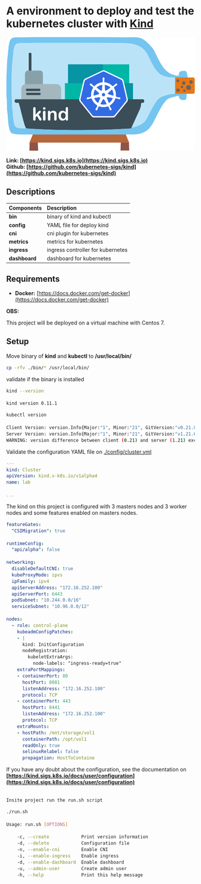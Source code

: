 # **A environment to deploy and test the kubernetes cluster with [Kind](https://kind.sigs.k8s.io)**

![kind-logo](./docs/img/logo.png)

**Link: [https://kind.sigs.k8s.io](https://kind.sigs.k8s.io)**  
**Github: [https://github.com/kubernetes-sigs/kind](https://github.com/kubernetes-sigs/kind)**

## **Descriptions**

| **Components** | **Description** |
| :---------- | :------------ |
| **bin** | binary of kind and kubectl |
| **config** | YAML file for deploy kind |
| **cni** | cni plugin for kubernetes |
| **metrics** | metrics for kubernetes |
| **ingress** | ingress controller for kubernetes |
| **dashboard** | dashboard for kubernetes |

## **Requirements**

- **Docker:** [https://docs.docker.com/get-docker](https://docs.docker.com/get-docker)

**OBS:**

This project will be deployed on a virtual machine with Centos 7.

## **Setup**

Move binary of **kind** and **kubectl** to **/usr/local/bin/**

```bash
cp -rfv ./bin/* /usr/local/bin/
```

validate if the binary is installed

```bash
kind --version

kind version 0.11.1
```

```bash
kubectl version

Client Version: version.Info{Major:"1", Minor:"21", GitVersion:"v0.21.0-beta.1", GitCommit:"96e95cef877ba04872b88e4e2597eabb0174d182", GitTreeState:"clean", BuildDate:"2021-11-04T18:29:37Z", GoVersion:"go1.16.6", Compiler:"gc", Platform:"darwin/amd64"}
Server Version: version.Info{Major:"1", Minor:"21", GitVersion:"v1.21.6+b82a451", GitCommit:"cefce093e4e5bc9a1916eb5a489ed37c7d467f6f", GitTreeState:"clean", BuildDate:"2022-02-05T06:58:30Z", GoVersion:"go1.16.6", Compiler:"gc", Platform:"linux/amd64"}
WARNING: version difference between client (0.21) and server (1.21) exceeds the supported minor version skew of +/-1
```

Validate the configuration YAML file on [./config/cluster.yml](./config/cluster.yml)

```yaml
---
kind: Cluster
apiVersion: kind.x-k8s.io/v1alpha4
name: lab

...
```

The kind on this project is configured with 3 masters nodes and 3 worker nodes and some features enabled on masters nodes.

```yaml
featureGates:
  "CSIMigration": true

runtimeConfig:
  "api/alpha": false

networking:
  disableDefaultCNI: true
  kubeProxyMode: ipvs
  ipFamily: ipv4
  apiServerAddress: "172.16.252.100"
  apiServerPort: 6443
  podSubnet: "10.244.0.0/16"
  serviceSubnet: "10.96.0.0/12"

nodes:
  - role: control-plane
    kubeadmConfigPatches:
    - |
      kind: InitConfiguration
      nodeRegistration:
        kubeletExtraArgs:
          node-labels: "ingress-ready=true"
    extraPortMappings:
    - containerPort: 80
      hostPort: 8081
      listenAddress: "172.16.252.100"
      protocol: TCP
    - containerPort: 443
      hostPort: 8441
      listenAddress: "172.16.252.100"
      protocol: TCP
    extraMounts:
    - hostPath: /mnt/storage/vol1
      containerPath: /opt/vol1
      readOnly: true
      selinuxRelabel: false
      propagation: HostToContaine
```

If you have any doubt about the configuration, see the documentation on **[https://kind.sigs.k8s.io/docs/user/configuration](https://kind.sigs.k8s.io/docs/user/configuration)**

```bash

Insite project run the run.sh script
```

```bash
./run.sh

Usage: run.sh [OPTIONS]

    -c, --create            Print version information
    -d, --delete            Configuration file
    -n, --enable-cni        Enable CNI
    -i, --enable-ingress    Enable ingress
    -d, --enable-dashboard  Enable dashboard
    -u, --admin-user        Create admin user
    -h, --help              Print this help message
```
